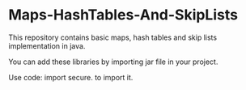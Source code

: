 # Maps-HashTables-And-SkipLists
This repository contains basic maps, hash tables and skip lists implementation in java.

You can add these libraries by importing jar file in your project.

Use code:
import secure.<ClassName> to import it.
